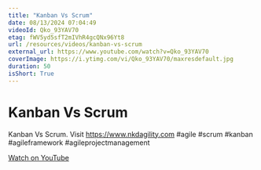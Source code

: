 ```yaml
---
title: "Kanban Vs Scrum"
date: 08/13/2024 07:04:49
videoId: Qko_93YAV70
etag: fWV5yd5sfT2mIVhR4gcQNx96Yt8
url: /resources/videos/kanban-vs-scrum
external_url: https://www.youtube.com/watch?v=Qko_93YAV70
coverImage: https://i.ytimg.com/vi/Qko_93YAV70/maxresdefault.jpg
duration: 50
isShort: True
---
```


# Kanban Vs Scrum

Kanban Vs Scrum. Visit https://www.nkdagility.com #agile #scrum #kanban #agileframework #agileprojectmanagement

[Watch on YouTube](https://www.youtube.com/watch?v=Qko_93YAV70)
